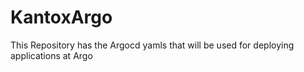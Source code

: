 # KantoxArgo

This Repository has the Argocd yamls that will be used for deploying applications at Argo
